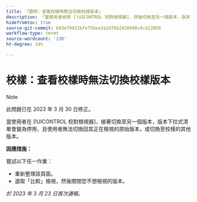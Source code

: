 ```yaml
---
title: 「證明：查看校樣時無法切換校樣版本」
description: 「當使用者檢視 [!UICONTROL 校對檢視器]，然後切換至另一個版本，版本下拉式清單會變為停用，而使用者無法切換回其檢視的原始版本，或切換至校樣的其他版本。」
hidefromtoc: true
source-git-commit: b03ef9d21bfe75bea3a2df6b2420490c6ce22050
workflow-type: tm+mt
source-wordcount: '130'
ht-degree: 14%

---
```



# 校樣：查看校樣時無法切換校樣版本

>[!NOTE]
>
>此問題已在 2023 年 3 月 30 日修正。

當使用者在 [!UICONTROL 校對檢視器]，接著切換至另一個版本，版本下拉式清單會變為停用，且使用者無法切換回其正在檢視的原始版本，或切換至校樣的其他版本。

**因應措施：**

嘗試以下任一作業：

* 重新整理該頁面。
* 選取「比較」檢視，然後關閉您不想檢視的版本。

_於 2023 年 3 月 23 日首次通報。_

